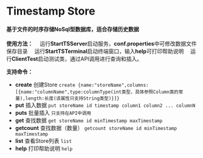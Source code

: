 # Timestamp Store
#### 基于文件的时序存储NoSql型数据库，适合存储历史数据
**使用方法：**
&emsp;运行**StartTSServer**启动服务，**conf.properties**中可修改数据文件保存目录
&emsp;运行**StartTSTerminal**启动终端窗口，输入**help**可打印帮助说明
&emsp;运行**ClientTest**启动测试类，通过API调用进行查询和插入。

**支持命令：**
- **create**  创建Store
`create {name:"storeName",columns:[{name:"columnName",type:columnType(int类型，具体参照Column类的常量),length:长度(该属性只支持String类型)}]}`
- **put**  插入数据
`put storeName id timestamp column1 column2 ... columnN`
- **puts**  批量插入
`只支持在API中调用`
- **get**  查找数据
`get storeName id minTimestamp maxTimestamp`
- **getcount** 查找数据（数量）
`getcount storeName id minTimestamp maxTimestamp`
- **list** 查看Store列表
`list`
- **help** 打印帮助说明
`help`


